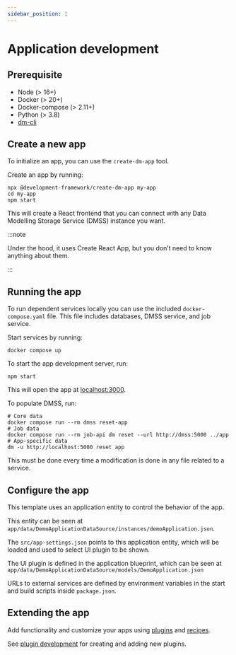 ```yaml
---
sidebar_position: 1
---
```


# Application development 

## Prerequisite

* Node (> 16+)
* Docker (> 20+)
* Docker-compose (> 2.11+)
* Python (> 3.8)
* [dm-cli](https://github.com/equinor/dm-cli)

[//]: # ()
## Create a new app

To initialize an app, you can use the `create-dm-app` tool. 

Create an app by running:

```
npx @development-framework/create-dm-app my-app
cd my-app
npm start
```

This will create a React frontend that you can connect with any Data Modelling Storage Service (DMSS) instance you want. 

:::note

Under the hood, it uses Create React App, but you don’t need to know anything about them.

:::

<!---
Important app folders and files:

```
my-app/
|_ apps/ - List of apps included (blueprint, entities, and data sources)
  |_ demo-app/
    |_ data
    |_ data_sources/
      |_ settings.json
  |_ src
    |_ plugins.js - List of plugins that should be loaded
    |_ settings.json - App settings
```
-->

## Running the app

To run dependent services locally you can use the included `docker-compose.yaml` file. This file includes databases, DMSS service, and job service. 

Start services by running:

```
docker compose up
```

To start the app development server, run:

```
npm start
```

This will open the app at [localhost:3000](http://localhost:3000).

To populate DMSS, run:

```
# Core data
docker compose run --rm dmss reset-app
# Job data 
docker compose run --rm job-api dm reset --url http://dmss:5000 ../app
# App-specific data
dm -u http://localhost:5000 reset app
```

This must be done every time a modification is done in any file related to a service.

## Configure the app

This template uses an application entity to control the behavior of the app. 

This entity can be seen at `app/data/DemoApplicationDataSource/instances/demoApplication.json`. 

The `src/app-settings.json` points to this application entity, which will be loaded and used to select UI plugin to be shown.

The UI plugin is defined in the application blueprint, which can be seen at `app/data/DemoApplicationDataSource/models/DemoApplication.json`

URLs to external services are defined by environment variables in the start and build scripts inside `package.json`.

## Extending the app

Add functionality and customize your apps using [plugins](./../concepts/plugins.md) and [recipes](./../concepts/recipes.md).

See [plugin development](./plugin-development.md) for creating and adding new plugins.